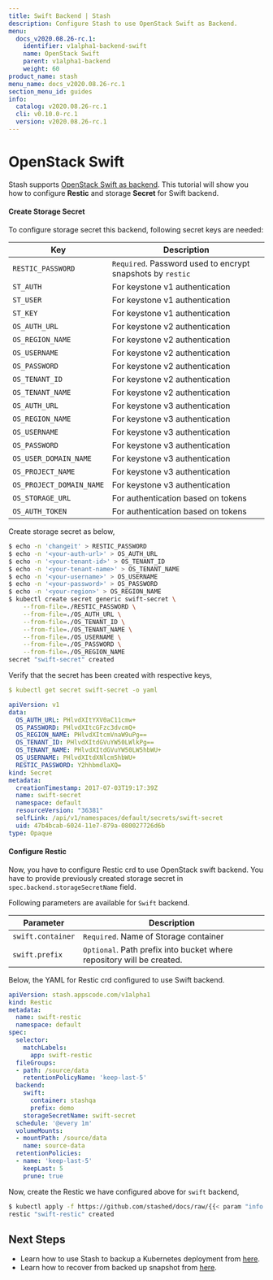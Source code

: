 ```yaml
---
title: Swift Backend | Stash
description: Configure Stash to use OpenStack Swift as Backend.
menu:
  docs_v2020.08.26-rc.1:
    identifier: v1alpha1-backend-swift
    name: OpenStack Swift
    parent: v1alpha1-backend
    weight: 60
product_name: stash
menu_name: docs_v2020.08.26-rc.1
section_menu_id: guides
info:
  catalog: v2020.08.26-rc.1
  cli: v0.10.0-rc.1
  version: v2020.08.26-rc.1
---
```


# OpenStack Swift

Stash supports [OpenStack Swift as backend](https://restic.readthedocs.io/en/stable/030_preparing_a_new_repo.html#openstack-swift). This tutorial will show you how to configure **Restic** and storage **Secret** for Swift backend.

#### Create Storage Secret

To configure storage secret this backend, following secret keys are needed:

| Key                      | Description                                                |
|--------------------------|------------------------------------------------------------|
| `RESTIC_PASSWORD`        | `Required`. Password used to encrypt snapshots by `restic` |
| `ST_AUTH`                | For keystone v1 authentication                             |
| `ST_USER`                | For keystone v1 authentication                             |
| `ST_KEY`                 | For keystone v1 authentication                             |
| `OS_AUTH_URL`            | For keystone v2 authentication                             |
| `OS_REGION_NAME`         | For keystone v2 authentication                             |
| `OS_USERNAME`            | For keystone v2 authentication                             |
| `OS_PASSWORD`            | For keystone v2 authentication                             |
| `OS_TENANT_ID`           | For keystone v2 authentication                             |
| `OS_TENANT_NAME`         | For keystone v2 authentication                             |
| `OS_AUTH_URL`            | For keystone v3 authentication                             |
| `OS_REGION_NAME`         | For keystone v3 authentication                             |
| `OS_USERNAME`            | For keystone v3 authentication                             |
| `OS_PASSWORD`            | For keystone v3 authentication                             |
| `OS_USER_DOMAIN_NAME`    | For keystone v3 authentication                             |
| `OS_PROJECT_NAME`        | For keystone v3 authentication                             |
| `OS_PROJECT_DOMAIN_NAME` | For keystone v3 authentication                             |
| `OS_STORAGE_URL`         | For authentication based on tokens                         |
| `OS_AUTH_TOKEN`          | For authentication based on tokens                         |

Create storage secret as below,

```bash
$ echo -n 'changeit' > RESTIC_PASSWORD
$ echo -n '<your-auth-url>' > OS_AUTH_URL
$ echo -n '<your-tenant-id>' > OS_TENANT_ID
$ echo -n '<your-tenant-name>' > OS_TENANT_NAME
$ echo -n '<your-username>' > OS_USERNAME
$ echo -n '<your-password>' > OS_PASSWORD
$ echo -n '<your-region>' > OS_REGION_NAME
$ kubectl create secret generic swift-secret \
    --from-file=./RESTIC_PASSWORD \
    --from-file=./OS_AUTH_URL \
    --from-file=./OS_TENANT_ID \
    --from-file=./OS_TENANT_NAME \
    --from-file=./OS_USERNAME \
    --from-file=./OS_PASSWORD \
    --from-file=./OS_REGION_NAME
secret "swift-secret" created
```

Verify that the secret has been created with respective keys,

```yaml
$ kubectl get secret swift-secret -o yaml

apiVersion: v1
data:
  OS_AUTH_URL: PHlvdXItYXV0aC11cmw+
  OS_PASSWORD: PHlvdXItcGFzc3dvcmQ+
  OS_REGION_NAME: PHlvdXItcmVnaW9uPg==
  OS_TENANT_ID: PHlvdXItdGVuYW50LWlkPg==
  OS_TENANT_NAME: PHlvdXItdGVuYW50LW5hbWU+
  OS_USERNAME: PHlvdXItdXNlcm5hbWU+
  RESTIC_PASSWORD: Y2hhbmdlaXQ=
kind: Secret
metadata:
  creationTimestamp: 2017-07-03T19:17:39Z
  name: swift-secret
  namespace: default
  resourceVersion: "36381"
  selfLink: /api/v1/namespaces/default/secrets/swift-secret
  uid: 47b4bcab-6024-11e7-879a-080027726d6b
type: Opaque
```

#### Configure Restic

Now, you have to configure Restic crd to use OpenStack swift backend. You have to provide previously created storage secret in `spec.backend.storageSecretName` field.

Following parameters are available for `Swift` backend.

| Parameter         | Description                                                                 |
|-------------------|-----------------------------------------------------------------------------|
| `swift.container` | `Required`. Name of Storage container                                       |
| `swift.prefix`    | `Optional`. Path prefix into bucket where repository will be created.       |

Below, the YAML for Restic crd configured to use Swift backend.

```yaml
apiVersion: stash.appscode.com/v1alpha1
kind: Restic
metadata:
  name: swift-restic
  namespace: default
spec:
  selector:
    matchLabels:
      app: swift-restic
  fileGroups:
  - path: /source/data
    retentionPolicyName: 'keep-last-5'
  backend:
    swift:
      container: stashqa
      prefix: demo
    storageSecretName: swift-secret
  schedule: '@every 1m'
  volumeMounts:
  - mountPath: /source/data
    name: source-data
  retentionPolicies:
  - name: 'keep-last-5'
    keepLast: 5
    prune: true
```

Now, create the Restic we have configured above for `swift` backend,

```bash
$ kubectl apply -f https://github.com/stashed/docs/raw/{{< param "info.version" >}}/docs/examples/backends/swift/swift-restic.yaml
restic "swift-restic" created
```

## Next Steps

- Learn how to use Stash to backup a Kubernetes deployment from [here](/docs/v2020.08.26-rc.1/guides/v1alpha1/backup).
- Learn how to recover from backed up snapshot from [here](/docs/v2020.08.26-rc.1/guides/v1alpha1/restore).
